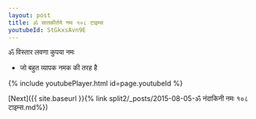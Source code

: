 ```yaml
---
layout: post
title: ॐ सातकीर्तये नमः १०८ टाइम्स
youtubeId: StGkxsAvn9E
---
```

 
 
 ॐ विस्तार लवणा कुपया नमः  
 
 -  जो बहुत व्यापक नमक की तरह है 
 
  
 
  
 
 
 
 
 
 


{% include youtubePlayer.html id=page.youtubeId %}
 
[Next]({{ site.baseurl }}{% link  split2/_posts/2015-08-05-ॐ नंदाकिनी नमः १०८ टाइम्स.md%})
 
